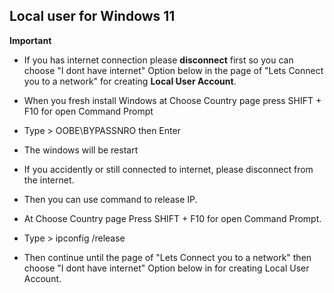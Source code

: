 ## Local user for Windows 11

**Important**
- If you has internet connection please **disconnect** first so you can choose "I dont have internet" Option below in the page of "Lets Connect you to a network" for creating **Local User Account**.

- When you fresh install Windows at Choose Country page press SHIFT + F10 for open Command Prompt
- Type > OOBE\BYPASSNRO then Enter
- The windows will be restart

- If you accidently or still connected to internet, please disconnect from the internet.
- Then you can use command to release IP.
- At Choose Country page Press SHIFT + F10 for open Command Prompt.
- Type > ipconfig /release
- Then continue until the page of "Lets Connect you to a network" then choose "I dont have internet" Option below in  for creating Local User Account.
